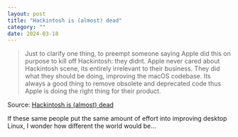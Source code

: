```yaml
---
layout: post
title: "Hackintosh is (almost) dead"
category: ""
date: 2024-03-18
---
```


>Just to clarify one thing, to preempt someone saying Apple did this on purpose to kill off Hackintosh: they didnt. Apple never cared about Hackintosh scene, its entirely irrelevant to their business. They did what they should be doing, improving the macOS codebase. Its always a good thing to remove obsolete and deprecated code thus Apple is doing the right thing for their product.

Source: [Hackintosh is (almost) dead](https://aplus.rs/2024/hackintosh-almost-dead/)

If these same people put the same amount of effort into improving desktop Linux, I wonder how different the world would be...
